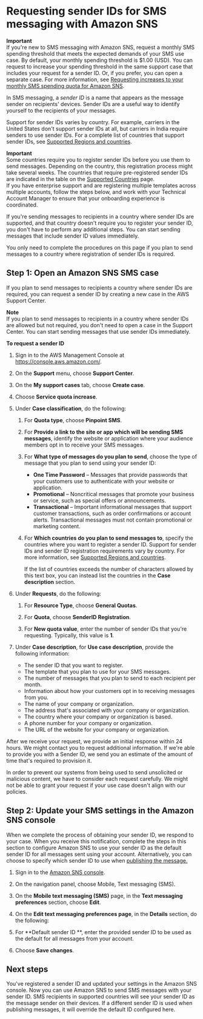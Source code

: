# Requesting sender IDs for SMS messaging with Amazon SNS<a name="channels-sms-awssupport-sender-id"></a>

**Important**  
If you're new to SMS messaging with Amazon SNS, request a monthly SMS spending threshold that meets the expected demands of your SMS use case\. By default, your monthly spending threshold is $1\.00 \(USD\)\. You can request to increase your spending threshold in the same support case that includes your request for a sender ID\. Or, if you prefer, you can open a separate case\. For more information, see [Requesting increases to your monthly SMS spending quota for Amazon SNS](channels-sms-awssupport-spend-threshold.md)\.

In SMS messaging, a *sender ID* is a name that appears as the message sender on recipients' devices\. Sender IDs are a useful way to identify yourself to the recipients of your messages\.

Support for sender IDs varies by country\. For example, carriers in the United States don't support sender IDs at all, but carriers in India require senders to use sender IDs\. For a complete list of countries that support sender IDs, see [Supported Regions and countries](sns-supported-regions-countries.md)\.

**Important**  
Some countries require you to register sender IDs before you use them to send messages\. Depending on the country, this registration process might take several weeks\. The countries that require pre\-registered sender IDs are indicated in the table on the [Supported Countries](sns-supported-regions-countries.md) page\.  
If you have enterprise support and are registering multiple templates across multiple accounts, follow the steps below, and work with your Technical Account Manager to ensure that your onboarding experience is coordinated\.

If you're sending messages to recipients in a country where sender IDs are supported, and that country doesn't require you to register your sender ID, you don't have to perform any additional steps\. You can start sending messages that include sender ID values immediately\.

You only need to complete the procedures on this page if you plan to send messages to a country where registration of sender IDs is required\.

## Step 1: Open an Amazon SNS SMS case<a name="channels-sms-awssupport-sender-id-open"></a>

If you plan to send messages to recipients a country where sender IDs are required, you can request a sender ID by creating a new case in the AWS Support Center\.

**Note**  
If you plan to send messages to recipients in a country where sender IDs are allowed but not required, you don't need to open a case in the Support Center\. You can start sending messages that use sender IDs immediately\. 

**To request a sender ID**

1. Sign in to the AWS Management Console at [https://console\.aws\.amazon\.com/](https://console.aws.amazon.com/)\.

1. On the **Support** menu, choose **Support Center**\.

1. On the **My support cases** tab, choose **Create case**\.

1. Choose **Service quota increase**\.

1. Under **Case classification**, do the following:

   1. For **Quota type**, choose **Pinpoint SMS**\.

   1. For **Provide a link to the site or app which will be sending SMS messages**, identify the website or application where your audience members opt in to receive your SMS messages\.

   1. For **What type of messages do you plan to send**, choose the type of message that you plan to send using your sender ID:
      + **One Time Password** – Messages that provide passwords that your customers use to authenticate with your website or application\.
      + **Promotional** – Noncritical messages that promote your business or service, such as special offers or announcements\.
      + **Transactional** – Important informational messages that support customer transactions, such as order confirmations or account alerts\. Transactional messages must not contain promotional or marketing content\.

   1. For **Which countries do you plan to send messages to**, specify the countries where you want to register a sender ID\. Support for sender IDs and sender ID registration requirements vary by country\. For more information, see [Supported Regions and countries](sns-supported-regions-countries.md)\.

      If the list of countries exceeds the number of characters allowed by this text box, you can instead list the countries in the **Case description** section\.

1. Under **Requests**, do the following:

   1. For **Resource Type**, choose **General Quotas**\.

   1. For **Quota**, choose **SenderID Registration**\.

   1. For **New quota value**, enter the number of sender IDs that you're requesting\. Typically, this value is **1**\.

1. Under **Case description**, for **Use case description**, provide the following information:
   + The sender ID that you want to register\.
   + The template that you plan to use for your SMS messages\.
   + The number of messages that you plan to send to each recipient per month\.
   + Information about how your customers opt in to receiving messages from you\.
   + The name of your company or organization\.
   + The address that's associated with your company or organization\.
   + The country where your company or organization is based\.
   + A phone number for your company or organization\.
   + The URL of the website for your company or organization\.

After we receive your request, we provide an initial response within 24 hours\. We might contact you to request additional information\. If we're able to provide you with a Sender ID, we send you an estimate of the amount of time that's required to provision it\. 

In order to prevent our systems from being used to send unsolicited or malicious content, we have to consider each request carefully\. We might not be able to grant your request if your use case doesn't align with our policies\.

## Step 2: Update your SMS settings in the Amazon SNS console<a name="channels-sms-awssupport-sender-id-settings"></a>

When we complete the process of obtaining your sender ID, we respond to your case\. When you receive this notification, complete the steps in this section to configure Amazon SNS to use your sender ID as the default sender ID for all messages sent using your account\. Alternatively, you can choose to specify which sender ID to use when [ publishing the message\.](https://docs.aws.amazon.com/sns/latest/dg/sms_publish-to-phone.html) 

1. Sign in to the [Amazon SNS console](https://console.aws.amazon.com/sns/home)\.

1. On the navigation panel, choose Mobile, Text messaging \(SMS\)\.

1. On the **Mobile text messaging \(SMS\)** page, in the **Text messaging preferences** section, choose **Edit**\.

1. On the **Edit text messaging preferences page**, in the **Details** section, do the following:

1. For **Default sender ID **, enter the provided sender ID to be used as the default for all messages from your account\.

1. Choose **Save changes**\.

## Next steps<a name="channels-sms-awssupport-sender-id-next"></a>

You've registered a sender ID and updated your settings in the Amazon SNS console\. Now you can use Amazon SNS to send SMS messages with your sender ID\. SMS recipients in supported countries will see your sender ID as the message sender on their devices\. If a different sender ID is used when publishing messages, it will override the default ID configured here\.